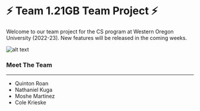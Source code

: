 # ⚡ Team 1.21GB Team Project ⚡
Welcome to our team project for the CS program at Western Oregon University (2022-23). New features will be released in the coming weeks.

![alt text](https://images.hdqwalls.com/wallpapers/back-to-the-future-wc.jpg)

### Meet The Team
---
- Quinton Roan
- Nathaniel Kuga
- Moshe Martinez
- Cole Krieske
